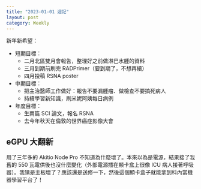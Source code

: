 ```yaml
---
title: "2023-01-01 週記"
layout: post
category: Weekly
---
```


新年新希望：

- 短期目標：
  - 二月北區雙月會報告，整理好之前做淋巴水腫的資料
  - 三月到期前刷完 RADPrimer（要到期了，不想再續）
  - 四月投稿 RSNA poster
- 中期目標：
  - 把主治醫師工作做好：報告不要漏腫瘤、做檢查不要搞死病人
  - 持續學習新知識，刷米妮阿姨每日病例
- 年度目標：
  - 生兩篇 SCI 論文，報名 RSNA
  - 去今年秋天在倫敦的世界癌症影像大會

## eGPU 大翻新

用了三年多的 Akitio Node Pro 不知道為什麼壞了。本來以為是電源，結果接了我舊的 550 瓦電供後也沒什麼變化（外部電源插在顯卡盒上很像 ICU 病人接著呼吸器）。我猜是主板壞了？應該還是送修一下，然後這個顯卡盒子就能拿到科內當機器學習平台了！
